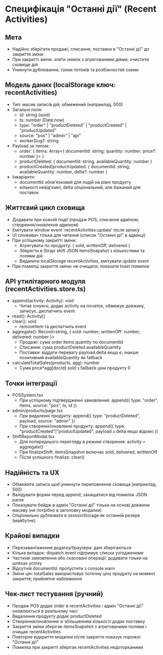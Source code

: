 # Специфікація "Останні дії" (Recent Activities)

## Мета
- Надійно зберігати продажі, списання, поставки в "Останні дії" до закриття зміни
- При закритті зміни: злити знімок з агрегованими діями; очистити сховище дій
- Уникнути дублювання, гонки потоків та розбіжностей схеми

## Модель даних (localStorage ключ: recentActivities)
- Тип: масив записів дій; обмежений (наприклад, 500)
- Загальні поля:
  - id: string (uuid)
  - ts: number (Date.now)
  - type: "order" | "productDeleted" | "productCreated" | "productUpdated"
  - source: "pos" | "admin" | "api"
  - workerSlug?: string
- Payload за типом:
  - order: { items: Array<{ documentId: string; quantity: number; price?: number }> }
  - productDeleted: { documentId: string; availableQuantity: number }
  - productCreated|productUpdated: { documentId: string; availableQuantity: number, delta?: number }
- Інваріанти:
  - documentId обов'язковий для подій на рівні продукту
  - кількості невід'ємні; delta опціональний, але бажаний для поставок

## Життєвий цикл сховища
- Додавати при кожній події (продаж POS, списання адміном, створення/оновлення адміном)
- Емітувати window event 'recentActivities:update' після запису
- UI споживач тільки для читання (список "Останні дії" в адмінці)
- При успішному закритті зміни:
  - Агрегувати по продукту: { sold, writtenOff, delivered }
  - Зберегти в Strapi shift JSON itemsSnapshot з кількостями та полями дій
  - Видалити localStorage recentActivities, емітувати update event
- При помилці закриття зміни: не очищати; показати toast помилки

## API утилітарного модуля (recentActivities.store.ts)
- append(activity: Activity): void
  - Читає існуючі, додає activity на початок, обмежує довжину, записує, диспатчить event
- read(): Activity[]
- clear(): void
  - removeItem та диспатчить event
- aggregate(): Record<string, { sold: number; writtenOff: number; delivered: number }>
  - Продажі: сума order.items.quantity по documentId
  - Списання: сума productDeleted.availableQuantity
  - Поставки: віддати перевагу payload.delta якщо є; інакше позитивний availableQuantity як fallback
- calculateTotalSales(products, agg): number
  - Сума price*agg[docId].sold з fallback ціни продукту 0

## Точки інтеграції
- POSSystem.tsx
  - При успішному підтвердженні замовлення: append({ type: "order", items, source: "pos", ts, id })
- admin/products/page.tsx
  - При видаленні продукту: append({ type: "productDeleted", payload, source: "admin" })
  - При створенні/оновленні продукту: append({ type: "productCreated"|"productUpdated", payload з delta якщо відомо })
- ShiftReportModal.tsx
  - Для попереднього перегляду в режимі створення: activity = aggregate()
  - При finalizeShift: itemsSnapshot включає sold, delivered, writtenOff
  - Після успішного finalize: clear()

## Надійність та UX
- Обмежити записи щоб уникнути переповнення сховища (наприклад, 500)
- Валідувати форми перед append; захищатися від помилок JSON parse
- Показувати бейдж в адмін "Останні дії" тільки на основі довжини масиву (не потрібно в заголовку модалки)
- Опціонально дублювати в sessionStorage як останній резерв (майбутнє)

## Крайові випадки
- Перезавантаження додатку/браузера: дані зберігаються
- Кілька вкладок: dispatch event підтримує списки узгодженими
- Часткові замовлення або скасовані операції: додавати тільки на шляхах успіху
- Відсутній documentId: пропустити з console.warn
- Зміни цін: totalSales використовує поточну ціну продукту на момент закриття; прийнятне наближення

## Чек-лист тестування (ручний)
- Продаж POS додає order в recentActivities і адмін "Останні дії" оновлюється в реальному часі
- Видалення продукту додає productDeleted
- Створення/оновлення зі збільшенням кількості додає поставку
- Закриття зміни зберігає itemsSnapshot з агрегованими полями і очищає recentActivities
- Повторне відкриття модалки після закриття показує порожні "Останні дії"
- Помилка при закритті зберігає recentActivities недоторканими





